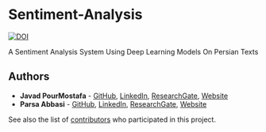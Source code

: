 # Sentiment-Analysis

[![DOI](https://zenodo.org/badge/DOI/10.5281/zenodo.3551273.svg)](https://doi.org/10.5281/zenodo.3551273)

A Sentiment Analysis System Using Deep Learning Models On Persian Texts



## Authors

- **Javad PourMostafa** - [GitHub](https://github.com/JoyeBright), [LinkedIn](https://www.linkedin.com/in/javadpourmostafa), [ResearchGate](https://www.researchgate.net/profile/Javad_Pourmostafa_Roshan_Sharami), [Website](https://javad.pourmostafa.com)
- **Parsa Abbasi** - [GitHub](https://github.com/parsa-abbasi), [LinkedIn](https://www.linkedin.com/in/parsa-abbasi/), [ResearchGate](https://www.researchgate.net/profile/Parsa_Abbasi_Sarabestani), [Website](http://parsa-abbasi.ir)

See also the list of [contributors](https://github.com/parsa-abbasi/Sentiment-Analysis/contributors) who participated in this project.
